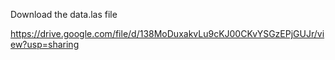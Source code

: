Download the data.las file

https://drive.google.com/file/d/138MoDuxakvLu9cKJ00CKvYSGzEPjGUJr/view?usp=sharing
